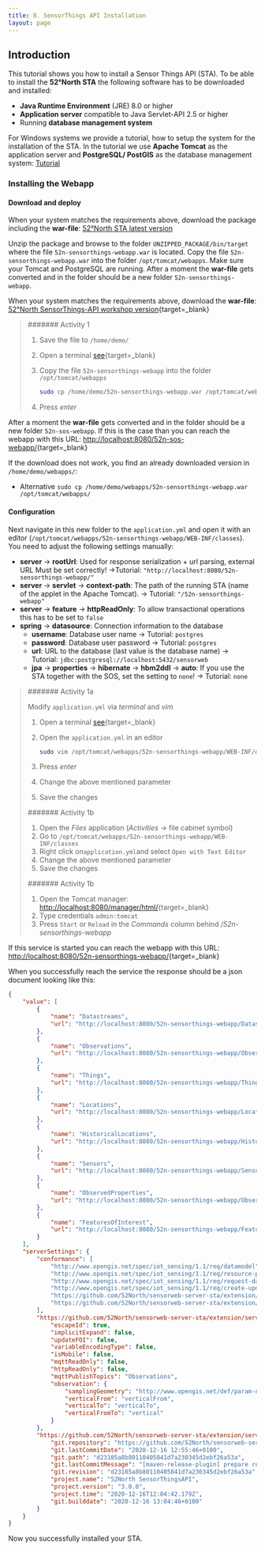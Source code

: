 ```yaml
---
title: 8. SensorThings API Installation
layout: page
---
```


## Introduction

This tutorial shows you how to install a Sensor Things API (STA). To be able to install the
__52°North STA__ the following software has to be downloaded and installed:

* __Java Runtime Environment__ (JRE) 8.0 or higher
* __Application server__ compatible to Java Servlet-API 2.5 or higher
* Running __database management system__

For Windows systems we provide a tutorial, how to setup the system for the installation of the STA.
In the tutorial we use __Apache Tomcat__ as the application server
and __PostgreSQL/ PostGIS__ as the database management system: [Tutorial](../89_installation-requirements-for-windows.md)

### Installing the Webapp

#### Download and deploy

When your system matches the requirements above, download the package including the __war-file__: [52°North STA latest version](https://github.com/52North/sensorweb-server-sta/releases/tag/v3.0.0)

Unzip the package and browse to the folder `UNZIPPED_PACKAGE/bin/target` where the file `52n-sensorthings-webapp.war`
is located. Copy the file `52n-sensorthings-webapp.war` into the folder `/opt/tomcat/webapps`. Make sure your Tomcat
and PostgreSQL are running. After a moment the __war-file__ gets converted and in the folder should be a new
folder `52n-sensorthings-webapp`.

When your system matches the requirements above, download the  __war-file__: [52°North SensorThings-API workshop version](http://52north.org/delivery/SensorWeb/Workshops/Frejus_2021/52n-sensorthings-webapp.war){target=_blank}

> ####### Activity 1
>  
> 1. Save the file to `/home/demo/`
> 1. Open a terminal [see](02_virtualbox-introduction.md#open-a-terminal){target=_blank}
> 1. Copy the file `52n-sensorthings-webapp` into the folder `/opt/tomcat/webapps`
>
>     ```sh
>     sudo cp /home/demo/52n-sensorthings-webapp.war /opt/tomcat/webapps/
>     ```
>
> 1. Press *enter*

After a moment the __war-file__ gets converted and in the folder should be a new
folder `52n-sos-webapp`. If this is the case than you can reach the webapp with this URL:
[http://localhost:8080/52n-sos-webapp/](http://localhost:8080/52n-sensorthings-webapp/){target=_blank}

If the download does not work, you find an already downloaded version in `/home/demo/webapps/`:

* Alternative `sudo cp /home/demo/webapps/52n-sensorthings-webapp.war /opt/tomcat/webapps/`

#### Configuration

Next navigate in this new folder to the `application.yml` and open it with
an editor (`/opt/tomcat/webapps/52n-sensorthings-webapp/WEB-INF/classes`). You need to adjust the following
settings manually:

* __server__ -> __rootUrl__: Used for response serialization + url parsing, external URL Must be set correctly! ->Tutorial: `"http://localhost:8080/52n-sensorthings-webapp/"`
* __server__ -> __servlet__ -> __context-path__: The path of the running STA (name of the applet in the Apache Tomcat). -> Tutorial: `"/52n-sensorthings-webapp"`
* __server__ -> __feature__ -> __httpReadOnly__: To allow transactional operations this has to be set to `false`
* __spring__ -> __datasource__: Connection information to the database
    * __username__: Database user name -> Tutorial: `postgres`
    * __password__: Database user password -> Tutorial: `postgres`
    * __url__: URL to the database (last value is the database name) -> Tutorial: `jdbc:postgresql://localhost:5432/sensorweb`
    * __jpa__ -> __properties__ -> __hibernate__ -> __hbm2ddl__ -> __auto__: If you use the STA together with the SOS, set the setting to `none`! -> Tutorial: `none`

> ####### Activity 1a
>  
> Modify `application.yml` via *terminal* and *vim*
>
> 1. Open a terminal [see](02_virtualbox-introduction.md#open-a-terminal){target=_blank}
> 1. Open the `application.yml` in an editor
>
>     ```sh
>     sudo vim /opt/tomcat/webapps/52n-sensorthings-webapp/WEB-INF/classes/application.yml
>     ```
>
> 1. Press *enter*
> 1. Change the above mentioned parameter
> 1. Save the changes
>
> ####### Activity 1b
>  
> 1. Open the *Files* application (*Activities* -> file cabinet symbol)
> 1. Go to `/opt/tomcat/webapps/52n-sensorthings-webapp/WEB-INF/classes`
> 1. Right click on`application.yml`and select `Open with Text Editor`
> 1. Change the above mentioned parameter
> 1. Save the changes
>
> ####### Activity 1b
>  
> 1. Open the Tomcat manager: [http://localhost:8080/manager/html/](http://localhost:8080/manager/html/){target=_blank}
> 1. Type credentials `admin:tomcat`
> 1. Press `Start` or `Reload` in the *Commands* column behind */52n-sensorthings-webapp*

If this service is started you can reach the webapp with this URL:
[http://localhost:8080/52n-sensorthings-webapp/](http://localhost:8080/52n-sensorthings-webapp/){target=_blank}

When you successfully reach the service the response should be a json document looking like this:

```json
{
    "value": [
        {
            "name": "Datastreams",
            "url": "http://localhost:8080/52n-sensorthings-webapp/Datastreams"
        },
        {
            "name": "Observations",
            "url": "http://localhost:8080/52n-sensorthings-webapp/Observations"
        },
        {
            "name": "Things",
            "url": "http://localhost:8080/52n-sensorthings-webapp/Things"
        },
        {
            "name": "Locations",
            "url": "http://localhost:8080/52n-sensorthings-webapp/Locations"
        },
        {
            "name": "HistoricalLocations",
            "url": "http://localhost:8080/52n-sensorthings-webapp/HistoricalLocations"
        },
        {
            "name": "Sensors",
            "url": "http://localhost:8080/52n-sensorthings-webapp/Sensors"
        },
        {
            "name": "ObservedProperties",
            "url": "http://localhost:8080/52n-sensorthings-webapp/ObservedProperties"
        },
        {
            "name": "FeaturesOfInterest",
            "url": "http://localhost:8080/52n-sensorthings-webapp/FeaturesOfInterest"
        }
    ],
    "serverSettings": {
        "conformance": [
            "http://www.opengis.net/spec/iot_sensing/1.1/req/datamodel",
            "http://www.opengis.net/spec/iot_sensing/1.1/req/resource-path/resource-path-to-entities",
            "http://www.opengis.net/spec/iot_sensing/1.1/req/request-data",
            "http://www.opengis.net/spec/iot_sensing/1.1/req/create-update-delete",
            "https://github.com/52North/sensorweb-server-sta/extension/server-properties.md",
            "https://github.com/52North/sensorweb-server-sta/extension/server-version.md"
        ],
        "https://github.com/52North/sensorweb-server-sta/extension/server-properties.md": {
            "escapeId": true,
            "implicitExpand": false,
            "updateFOI": false,
            "variableEncodingType": false,
            "isMobile": false,
            "mqttReadOnly": false,
            "httpReadOnly": false,
            "mqttPublishTopics": "Observations",
            "observation": {
                "samplingGeometry": "http://www.opengis.net/def/param-name/OGC-OM/2.0/samplingGeometry",
                "verticalFrom": "verticalFrom",
                "verticalTo": "verticalTo",
                "verticalFromTo": "vertical"
            }
        },
        "https://github.com/52North/sensorweb-server-sta/extension/server-version.md": {
            "git.repository": "https://github.com/52North/sensorweb-server-sta",
            "git.lastCommitDate": "2020-12-16 12:55:46+0100",
            "git.path": "d23185a8b80110405841d7a230345d2ebf26a53a",
            "git.lastCommitMessage": "[maven-release-plugin] prepare release v3.0.0",
            "git.revision": "d23185a8b80110405841d7a230345d2ebf26a53a",
            "project.name": "52North SensorThingsAPI",
            "project.version": "3.0.0",
            "project.time": "2020-12-16T12:04:42.179Z",
            "git.builddate": "2020-12-16 13:04:46+0100"
        }
    }
}
```

Now you successfully installed your STA.
